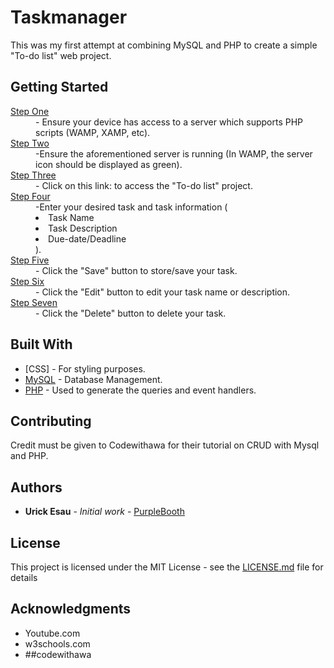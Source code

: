 # Taskmanager

This was my first attempt at combining MySQL and PHP to create a simple "To-do list" web project.

## Getting Started

<dl>
  <u><dt>Step One</dt></u>
  <dd>- Ensure your device has access to a server which supports PHP scripts (WAMP, XAMP, etc).</dd>
  <u><dt>Step Two</dt></u>
  <dd>-Ensure the aforementioned server is running (In WAMP, the server icon should be displayed as green). </dd>
   <u><dt>Step Three</dt></u>
  <dd>- Click on this link: to access the "To-do list" project.</dd>
  <u><dt>Step Four</dt></u>
  <dd>-Enter your desired task and task information (
  	<li>Task Name</li>
  	<li>Task Description</li>
    <li>Due-date/Deadline</li>
    ).
   </dd>
   <u><dt>Step Five</dt></u>
  <dd>- Click the "Save" button to store/save your task.</dd>
  <u><dt>Step Six</dt></u>
  <dd>- Click the "Edit" button to edit your task name or description.</dd>
  <u><dt>Step Seven</dt></u>
  <dd>- Click the "Delete" button to delete your task.</dd>
</dl>


## Built With

* [CSS] - For styling purposes.
* [MySQL](https://maven.apache.org/) - Database Management.
* [PHP](https://rometools.github.io/rome/) - Used to generate the queries and event handlers.

## Contributing

Credit must be given to Codewithawa for their tutorial on CRUD with Mysql and PHP.
## Authors

* **Urick Esau** - *Initial work* - [PurpleBooth](https://github.com/urickesau1)


## License

This project is licensed under the MIT License - see the [LICENSE.md](LICENSE.md) file for details

## Acknowledgments

* Youtube.com
* w3schools.com
* ##codewithawa

